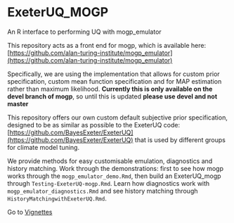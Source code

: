 # ExeterUQ_MOGP
An R interface to performing UQ with mogp_emulator

This repository acts as a front end for mogp, which is available here: [https://github.com/alan-turing-institute/mogp_emulator](https://github.com/alan-turing-institute/mogp_emulator)

Specifically, we are using the implementation that allows for custom prior specification, custom mean function specification and for MAP estimation rather than maximum likelihood. **Currently this is only available on the devel branch of mogp**, so until this is updated **please use devel and not master**

This repository offers our own custom default subjective prior specification, designed to be as similar as possible to the ExeterUQ code: [https://github.com/BayesExeter/ExeterUQ](https://github.com/BayesExeter/ExeterUQ) that is used by different groups for climate model tuning.

We provide methods for easy customisable emulation, diagnostics and history matching. Work through the demonstrations: first to see how mogp works through the ```mogp_emulator_demo.Rmd```, then build an ExeterUQ_mogp through ```Testing-ExeterUQ-mogp.Rmd```. Learn how diagnostics work with ```mogp_emulator_diagnostics.Rmd``` and see history matching through ```HistoryMatchingwithExeterUQ.Rmd```.

Go to [Vignettes](Vignettes)